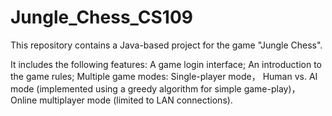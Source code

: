 # Jungle_Chess_CS109
This repository contains a Java-based project for the game "Jungle Chess".

It includes the following features:
A game login interface;
An introduction to the game rules;
Multiple game modes:
Single-player mode，
Human vs. AI mode (implemented using a greedy algorithm for simple game-play)，
Online multiplayer mode (limited to LAN connections).


